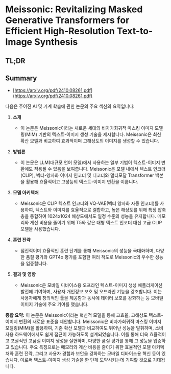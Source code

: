 # Meissonic: Revitalizing Masked Generative Transformers for Efficient High-Resolution Text-to-Image Synthesis
## TL;DR
## Summary
- [https://arxiv.org/pdf/2410.08261.pdf](https://arxiv.org/pdf/2410.08261.pdf)

다음은 주어진 AI 및 기계 학습에 관한 논문의 주요 섹션의 요약입니다:

1. **소개**
   - 이 논문은 Meissonic이라는 새로운 세대의 비자가회귀적 마스킹 이미지 모델링(MIM) 기반의 텍스트-이미지 생성 기술을 제시합니다. Meissonic은 최신 확산 모델과 비교하여 효과적이며 고해상도의 이미지를 생성할 수 있습니다.

2. **방법론**
   - 이 논문은 LLM(대규모 언어 모델)에서 사용하는 일부 기법이 텍스트-이미지 변환에도 적용될 수 있음을 보여줍니다. Meissonic은 모델 내에서 텍스트 인코더(CLIP), 벡터-양자화 이미지 인코더 및 디코더와 멀티모달 Transformer 백본을 활용해 효율적이고 고성능의 텍스트-이미지 변환을 이룹니다.

3. **모델 아키텍처**
   - Meissonic은 CLIP 텍스트 인코더와 VQ-VAE(벡터 양자화 자동 인코더)를 사용하여, 텍스트와 이미지를 효율적으로 결합하고, 높은 해상도를 위해 특징 압축 층을 통합하여 1024x1024 해상도에서도 일정 수준의 성능을 유지합니다. 메모리와 계산 비용을 줄이기 위해 T5와 같은 대형 텍스트 인코더 대신 고급 CLIP 모델을 사용했습니다.

4. **훈련 전략**
   - 점진적이며 효율적인 훈련 단계를 통해 Meissonic의 성능을 극대화하며, 다양한 품질 평가와 GPT4o 평가를 포함한 여러 척도로 Meissonic의 우수한 성능을 입증합니다.

5. **결과 및 영향**
   - Meissonic은 모바일 디바이스용 오프라인 텍스트-이미지 생성 애플리케이션 발전에 기여하며, 사용자 개인정보 보호 및 오프라인 기능을 강조합니다. 이는 사용자에게 창의적인 툴을 제공함과 동시에 데이터 보호를 강화하는 등 모바일 이미지 기술에 주요 기여를 했습니다.

**종합 요약:**
이 논문은 Meissonic이라는 혁신적 모델을 통해 고효율, 고해상도 텍스트-이미지 변환의 새로운 표준을 제안합니다. Meissonic은 비자가회귀적 마스킹 이미지 모델링(MIM)을 활용하여, 기존 확산 모델과 비교하여도 뛰어난 성능을 발휘하며, 소비자용 하드웨어에서도 쉽게 접근이 가능하도록 설계되었습니다. 이를 통해 더욱 효율적이고 포괄적인 고품질 이미지 생성을 실현하며, 다양한 품질 평가를 통해 그 성능을 입증하고 있습니다. 주요 특징으로는 메모리와 계산 비용을 줄이기 위한 효율적인 모델 아키텍처와 훈련 전략, 그리고 사용자 경험과 보안을 강화하는 모바일 디바이스용 혁신 등이 있습니다. 이로써 텍스트-이미지 생성 기술을 한 단계 도약시키는데 기여할 것으로 기대됩니다. 